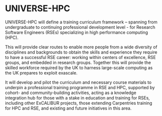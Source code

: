 # UNIVERSE-HPC

UNIVERSE-HPC will define a training curriculum framework – spanning from undergraduate to continuing professional development level - for Research Software Engineers (RSEs) specializing in high performance computing (HPC).

This will provide clear routes to enable more people from a wide diversity of disciplines and backgrounds to obtain the skills and experience they require to have a successful RSE career: working within centers of excellence, RSE groups, and embedded in research groups. Together this will provide the skilled workforce required by the UK to harness large-scale computing as the UK prepares to exploit exascale. 

It will develop and pilot the curriculum and necessary course materials to underpin a professional training programme in RSE and HPC, supported by cohort- and community-building activities, acting as a knowledge integration hub for those with a stake in education and training for RSEs, including other ExCALIBUR projects, those extending Carpentries training for HPC and RSE, and existing and future initiatives in this area.

